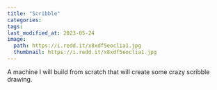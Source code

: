 ```yaml
---
title: "Scribble"
categories:
tags:
last_modified_at: 2023-05-24
image: 
  path: https://i.redd.it/x8xdf5eoclia1.jpg
  thumbnail: https://i.redd.it/x8xdf5eoclia1.jpg
---
```

A machine I will build from scratch that will create some crazy scribble drawing.
